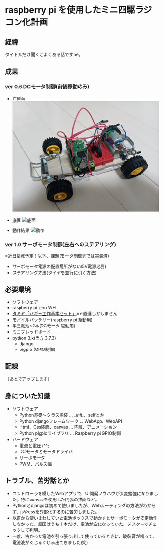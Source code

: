# raspberry pi を使用したミニ四駆ラジコン化計画

## 経緯
タイトルだけ聞くとよくある話ですne。

## 成果
### ver 0.6 DCモータ制御(前後移動のみ)
 - 左側面
   ![左側面](document/img/左側面.jpg)
  
 - 底面
   ![底面](document/img/底.jpg)
  
 - 動作結果
   ![動作](document/img/dc.gif)

### ver 1.0 サーボモータ制御(左右へのステアリング)
※近日挑戦予定！以下、課題(モータ制御までは実装済)
 - サーボモータ電源の配置場所がない(5V電源必要)
 - ステアリング方法(タイヤを並行に引く方法)

## 必要環境
 - ソフトウェア
 - raspberry pi zero WH
 - [タミヤ「バギー工作基本セット」](https://www.tamiya.com/japan/products/70112/index.html)※←直進しかしません
 - モバイルバッテリー(raspberry pi 駆動用)
 - 単三電池×2本(DCモータ 駆動用)
 - ミニブレッドボード
 - python 3.x(当方 3.7.3)
   - django
   - pigpio (GPIO制御)

## 配線
（あとでアップします）

## 身についた知識
 - ソフトウェア
   - Python基礎～クラス実装 … \__init\__、selfとか
   - Python djangoフレームワーク … WebApp、WebAPI
   - Html、Css装飾、canvas … 円弧、アニメーション
   - Python pigpioライブラリ … Raspberry pi GPIO制御
 - ハードウェア
   - 電流と電圧 (^^;
   - DCモータとモータドライバ
   - サーボモータ
   - PWM、パルス幅

## トラブル、苦労話とか
 - コントローラを模したWebアプリで、UI開発ノウハウが大変勉強になりました。特にcanvasを使用した円弧の描画など。
 - Pythonとdjangoは初めて使いましたが、Webルーティングの方法がわからず、jsやcssを外部化するのに苦労しました。
 - 以前から使いまわしていた電池ボックスで動かすとサーボモータが安定動作しなかった。原因はうち１本だけ、電池が空になっていた。テスターでチェックして判明。
 - 一度、古かった電池を引っ張り出して使っているときに、破裂音が鳴って、電池液がぐじゅぐじゅ出てきました(笑)
